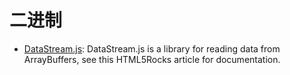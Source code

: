 # 二进制

- [DataStream.js](https://github.com/kig/DataStream.js): DataStream.js is a library for reading data from ArrayBuffers, see this HTML5Rocks article for documentation.
